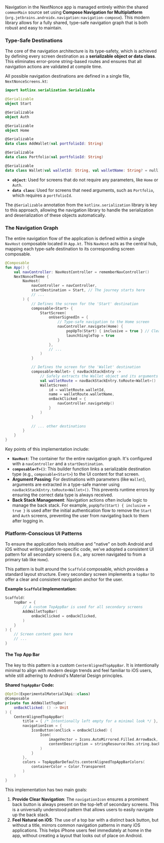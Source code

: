 
Navigation in the NextNonce app is managed entirely within the shared `commonMain` source set using **Compose Navigation for Multiplatform** (`org.jetbrains.androidx.navigation:navigation-compose`). This modern library allows for a fully shared, type-safe navigation graph that is both robust and easy to maintain.

### Type-Safe Destinations

The core of the navigation architecture is its type-safety, which is achieved by defining every screen destination as a **serializable object or data class**. This eliminates error-prone string-based routes and ensures that all navigation actions are validated at compile time.

All possible navigation destinations are defined in a single file, `NextNonceScreens.kt`:

```kotlin
import kotlinx.serialization.Serializable

@Serializable
object Start

@Serializable
object Auth

@Serializable
object Home

@Serializable
data class AddWallet(val portfolioId: String)

@Serializable
data class Portfolio(val portfolioId: String)

@Serializable
data class Wallet(val walletId: String, val walletName: String? = null)
```

  - **`object`**: Used for screens that do not require any parameters, like `Home` or `Auth`.
  - **`data class`**: Used for screens that need arguments, such as `Portfolio`, which requires a `portfolioId`.

The `@Serializable` annotation from the `kotlinx.serialization` library is key to this approach, allowing the navigation library to handle the serialization and deserialization of these objects automatically.

### The Navigation Graph

The entire navigation flow of the application is defined within a single `NavHost` composable located in `App.kt`. This `NavHost` acts as the central hub, mapping each type-safe destination to its corresponding screen composable.

```kotlin
@Composable
fun App() {
    val navController: NavHostController = rememberNavController()
    NextNonceTheme {
        NavHost(
            navController = navController,
            startDestination = Start, // The journey starts here
            // ...
        ) {
            // Defines the screen for the 'Start' destination
            composable<Start> {
                StartScreen(
                    onUserSignedIn = {
                        // Type-safe navigation to the Home screen
                        navController.navigate(Home) {
                            popUpTo(Start) { inclusive = true } // Clears the back stack
                            launchSingleTop = true
                        }
                    },
                    // ...
                )
            }

            // Defines the screen for the 'Wallet' destination
            composable<Wallet> { navBackStackEntry ->
                // Safely extracts the Wallet object and its arguments
                val walletRoute = navBackStackEntry.toRoute<Wallet>()
                WalletScreen(
                    id = walletRoute.walletId,
                    name = walletRoute.walletName,
                    onBackClicked = {
                        navController.navigateUp()
                    }
                )
            }
            
            // ... other destinations
        }
    }
}
```

Key points of this implementation include:

  - **`NavHost`**: The container for the entire navigation graph. It's configured with a `navController` and a `startDestination`.
  - **`composable<T>()`**: This builder function links a serializable destination type (e.g., `composable<Start>`) to the UI content for that screen.
  - **Argument Passing**: For destinations with parameters (like `Wallet`), arguments are extracted in a type-safe manner using `navBackStackEntry.toRoute<Wallet>()`. This prevents runtime errors by ensuring the correct data type is always received.
  - **Back Stack Management**: Navigation actions often include logic to manage the back stack. For example, `popUpTo(Start) { inclusive = true }` is used after the initial authentication flow to remove the `Start` and `Auth` screens, preventing the user from navigating back to them after logging in.

### Platform-Conscious UI Patterns

To ensure the application feels intuitive and "native" on both Android and iOS without writing platform-specific code, we've adopted a consistent UI pattern for all secondary screens (i.e., any screen navigated to from a primary tab like `Home`).

This pattern is built around the `Scaffold` composable, which provides a standard layout structure. Every secondary screen implements a `topBar` to offer a clear and consistent navigation anchor for the user.

**Example `Scaffold` Implementation:**

```kotlin
Scaffold(
    topBar = {
        // A custom TopAppBar is used for all secondary screens
        AddWalletTopBar(
            onBackClicked = onBackClicked,
        )
    }
) { 
    // Screen content goes here
    // ...
}
```

#### The Top App Bar

The key to this pattern is a custom `CenterAlignedTopAppBar`. It is intentionally minimal to align with modern design trends and feel familiar to iOS users, while still adhering to Android's Material Design principles.

**Shared `TopAppBar` Code:**

```kotlin
@OptIn(ExperimentalMaterial3Api::class)
@Composable
private fun AddWalletTopBar(
    onBackClicked: () -> Unit
) {
    CenterAlignedTopAppBar(
        title = { /* Intentionally left empty for a minimal look */ },
        navigationIcon = {
            IconButton(onClick = onBackClicked) {
                Icon(
                    imageVector = Icons.AutoMirrored.Filled.ArrowBack,
                    contentDescription = stringResource(Res.string.back),
                )
            }
        },
        colors = TopAppBarDefaults.centerAlignedTopAppBarColors(
            containerColor = Color.Transparent
        )
    )
}
```

This implementation has two main goals:

1.  **Provide Clear Navigation**: The `navigationIcon` ensures a prominent back button is always present on the top-left of secondary screens. This is a universally understood pattern that allows users to easily navigate up the back stack.
2.  **Feel Natural on iOS**: The use of a top bar with a distinct back button, but without a title, mirrors common navigation patterns in many iOS applications. This helps iPhone users feel immediately at home in the app, without creating a layout that looks out of place on Android.